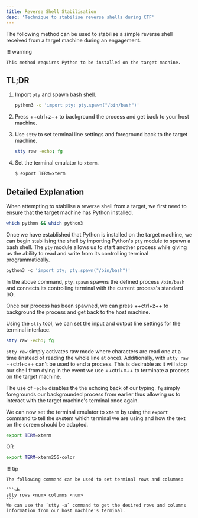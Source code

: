 ```yaml
---
title: Reverse Shell Stabilisation
desc: 'Technique to stabilise reverse shells during CTF'
---
```

The following method can be used to stabilise a simple reverse shell received from a target machine during an engagement. 

!!! warning

    This method requires Python to be installed on the target machine.

## TL;DR
1. Import `pty` and spawn bash shell.

    ```sh
    python3 -c 'import pty; pty.spawn("/bin/bash")'
    ```

2. Press ++ctrl+z++ to background the process and get back to your host machine.

3. Use `stty` to set terminal line settings and foreground back to the target machine.

    ```sh
    stty raw -echo; fg
    ```

4. Set the terminal emulator to `xterm`.

    ```sh
    $ export TERM=xterm
    ```

## Detailed Explanation
When attempting to stabilise a reverse shell from a target, we first need to ensure that the target machine has Python installed.

```sh
which python && which python3
```
Once we have established that Python is installed on the target machine, we can begin stabilising the shell by importing Python's `pty` module to spawn a bash shell. The `pty` module allows us to start another process while giving us the ability to read and write from its controlling terminal programmatically.

```python
python3 -c 'import pty; pty.spawn("/bin/bash")'
```
In the above command, `pty.spawn` spawns the defined process `/bin/bash` and connects its controlling terminal with the current process's standard I/O.

Once our process has been spawned, we can press ++ctrl+z++ to background the process and get back to the host machine.

Using the `stty` tool, we can set the input and output line settings for the terminal interface.

```sh
stty raw -echo; fg
```
`stty raw` simply activates raw mode where characters are read one at a time (instead of reading the whole line at once). Additionally, with `stty raw` ++ctrl+c++ can't be used to end a process. This is desirable as it will stop our shell from dying in the event we use ++ctrl+c++ to terminate a process on the target machine.

The use of `-echo` disables the the echoing back of our typing. `fg` simply foregrounds our backgrounded process from earlier thus allowing us to interact with the target machine's terminal once again.

We can now set the terminal emulator to `xterm` by using the `export` command to tell the system which terminal we are using and how the text on the screen should be adapted.

```sh
export TERM=xterm
```
OR

```sh
export TERM=xterm256-color
```

!!! tip

    The following command can be used to set terminal rows and columns: 

    ```sh
    stty rows <num> columns <num>
    ```
    We can use the `stty -a` command to get the desired rows and columns information from our host machine's terminal.
